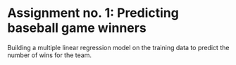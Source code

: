 # Assignment no. 1: Predicting baseball game winners

Building a multiple linear regression model on the training data to predict the
number of wins for the team.
